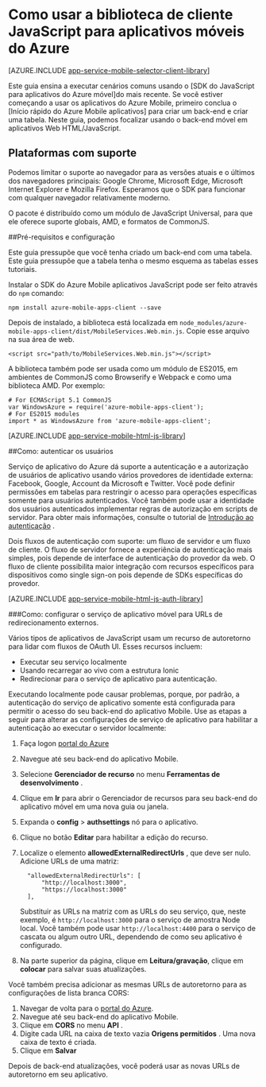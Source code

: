 <properties
    pageTitle="Como usar o SDK do JavaScript para aplicativos móveis do Azure"
    description="Como usar v para aplicativos do Azure móvel"
    services="app-service\mobile"
    documentationCenter="javascript"
    authors="adrianhall"
    manager="erikre"
    editor=""/>

<tags
    ms.service="app-service-mobile"
    ms.workload="mobile"
    ms.tgt_pltfrm="html"
    ms.devlang="javascript"
    ms.topic="article"
    ms.date="10/01/2016"
    ms.author="adrianha"/>

# <a name="how-to-use-the-javascript-client-library-for-azure-mobile-apps"></a>Como usar a biblioteca de cliente JavaScript para aplicativos móveis do Azure

[AZURE.INCLUDE [app-service-mobile-selector-client-library](../../includes/app-service-mobile-selector-client-library.md)]

Este guia ensina a executar cenários comuns usando o [SDK do JavaScript para aplicativos do Azure móvel]do mais recente. Se você estiver começando a usar os aplicativos do Azure Mobile, primeiro conclua o [Início rápido do Azure Mobile aplicativos] para criar um back-end e criar uma tabela. Neste guia, podemos focalizar usando o back-end móvel em aplicativos Web HTML/JavaScript.

## <a name="supported-platforms"></a>Plataformas com suporte

Podemos limitar o suporte ao navegador para as versões atuais e o últimos dos navegadores principais: Google Chrome, Microsoft Edge, Microsoft Internet Explorer e Mozilla Firefox.  Esperamos que o SDK para funcionar com qualquer navegador relativamente moderno.

O pacote é distribuído como um módulo de JavaScript Universal, para que ele oferece suporte globais, AMD, e formatos de CommonJS.

##<a name="Setup"></a>Pré-requisitos e configuração

Este guia pressupõe que você tenha criado um back-end com uma tabela. Este guia pressupõe que a tabela tenha o mesmo esquema as tabelas esses tutoriais.

Instalar o SDK do Azure Mobile aplicativos JavaScript pode ser feito através do `npm` comando:

```
npm install azure-mobile-apps-client --save
```

Depois de instalado, a biblioteca está localizada em `node_modules/azure-mobile-apps-client/dist/MobileServices.Web.min.js`.  Copie esse arquivo na sua área de web.

```
<script src="path/to/MobileServices.Web.min.js"></script>
```

A biblioteca também pode ser usada como um módulo de ES2015, em ambientes de CommonJS como Browserify e Webpack e como uma biblioteca AMD.  Por exemplo:

```
# For ECMAScript 5.1 CommonJS
var WindowsAzure = require('azure-mobile-apps-client');
# For ES2015 modules
import * as WindowsAzure from 'azure-mobile-apps-client';
```

[AZURE.INCLUDE [app-service-mobile-html-js-library](../../includes/app-service-mobile-html-js-library.md)]

##<a name="auth"></a>Como: autenticar os usuários

Serviço de aplicativo do Azure dá suporte a autenticação e a autorização de usuários de aplicativo usando vários provedores de identidade externa: Facebook, Google, Account da Microsoft e Twitter. Você pode definir permissões em tabelas para restringir o acesso para operações específicas somente para usuários autenticados. Você também pode usar a identidade dos usuários autenticados implementar regras de autorização em scripts de servidor. Para obter mais informações, consulte o tutorial de [Introdução ao autenticação] .

Dois fluxos de autenticação com suporte: um fluxo de servidor e um fluxo de cliente.  O fluxo de servidor fornece a experiência de autenticação mais simples, pois depende de interface de autenticação do provedor da web. O fluxo de cliente possibilita maior integração com recursos específicos para dispositivos como single sign-on pois depende de SDKs específicas do provedor.

[AZURE.INCLUDE [app-service-mobile-html-js-auth-library](../../includes/app-service-mobile-html-js-auth-library.md)]

###<a name="configure-external-redirect-urls"></a>Como: configurar o serviço de aplicativo móvel para URLs de redirecionamento externos.

Vários tipos de aplicativos de JavaScript usam um recurso de autoretorno para lidar com fluxos de OAuth UI.  Esses recursos incluem:

* Executar seu serviço localmente
* Usando recarregar ao vivo com a estrutura Ionic
* Redirecionar para o serviço de aplicativo para autenticação. 

Executando localmente pode causar problemas, porque, por padrão, a autenticação do serviço de aplicativo somente está configurada para permitir o acesso do seu back-end do aplicativo Mobile. Use as etapas a seguir para alterar as configurações de serviço de aplicativo para habilitar a autenticação ao executar o servidor localmente:

1. Faça logon [portal do Azure]
2. Navegue até seu back-end do aplicativo Mobile.
3. Selecione **Gerenciador de recurso** no menu **Ferramentas de desenvolvimento** .
4. Clique em **Ir** para abrir o Gerenciador de recursos para seu back-end do aplicativo móvel em uma nova guia ou janela.
5. Expanda o **config** > **authsettings** nó para o aplicativo.
6. Clique no botão **Editar** para habilitar a edição do recurso.
7. Localize o elemento **allowedExternalRedirectUrls** , que deve ser nulo. Adicione URLs de uma matriz:

         "allowedExternalRedirectUrls": [
             "http://localhost:3000",
             "https://localhost:3000"
         ],

    Substituir as URLs na matriz com as URLs do seu serviço, que, neste exemplo, é `http://localhost:3000` para o serviço de amostra Node local. Você também pode usar `http://localhost:4400` para o serviço de cascata ou algum outro URL, dependendo de como seu aplicativo é configurado.

8. Na parte superior da página, clique em **Leitura/gravação**, clique em **colocar** para salvar suas atualizações.

Você também precisa adicionar as mesmas URLs de autoretorno para as configurações de lista branca CORS:

1. Navegar de volta para o [portal do Azure].
2. Navegue até seu back-end do aplicativo Mobile.
3. Clique em **CORS** no menu **API** .
4. Digite cada URL na caixa de texto vazia **Origens permitidos** .  Uma nova caixa de texto é criada.
5. Clique em **Salvar**
    
Depois de back-end atualizações, você poderá usar as novas URLs de autoretorno em seu aplicativo.

<!-- URLs. -->
[Início rápido de aplicativos móveis Azure]: app-service-mobile-cordova-get-started.md
[Introdução ao autenticação]: app-service-mobile-cordova-get-started-users.md
[Add authentication to your app]: app-service-mobile-cordova-get-started-users.md

[Portal do Azure]: https://portal.azure.com/
[SDK de JavaScript para aplicativos móveis do Azure]: https://www.npmjs.com/package/azure-mobile-apps-client
[Query object documentation]: https://msdn.microsoft.com/en-us/library/azure/jj613353.aspx

